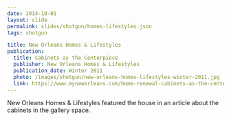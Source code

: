 ```yaml
---
date: 2014-10-01
layout: slide
permalink: slides/shotgun/homes-lifestyles.json
tags: shotgun

title: New Orleans Homes & Lifestyles
publication:
  title: Cabinets as the Centerpiece
  publisher: New Orleans Homes & Lifestyles
  publication_date: Winter 2011
  photo: /images/shotgun/new-orleans-homes-lifestyles-winter-2011.jpg
  link: https://www.myneworleans.com/home-renewal-cabinets-as-the-centerpiece/
---
```

New Orleans Homes & Lifestyles featured the house in an article about the cabinets in the gallery space.
